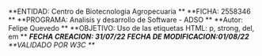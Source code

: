   **ENTIDAD: Centro de Biotecnologia Agropecuaria **
  **FICHA: 2558346 **
  **PROGRAMA: Analisis y desarrollo de Software - ADSO **
  **Autor: Felipe Quevedo **
  **OBJETIVO: Uso de las etiquetas HTML: p, strong, del, em **
  _**FECHA CREACION: 31/07/22**_
  _**FECHA DE MODIFICACION:01/08/22**_
  _**VALIDADO POR W3C **_
